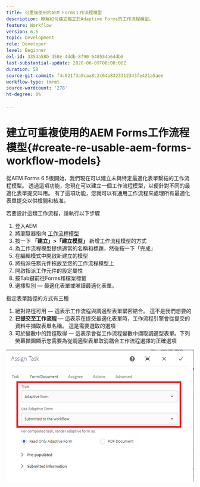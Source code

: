```yaml
---
title: 可重複使用的AEM Forms工作流程模型
description: 瞭解如何建立獨立於Adaptive Forms的工作流程模型。
feature: Workflow
version: 6.5
topic: Development
role: Developer
level: Beginner
exl-id: 3354a58b-d58e-4ddb-8f90-648554a64db8
last-substantial-update: 2020-06-09T00:00:00Z
duration: 58
source-git-commit: f4c621f3a9caa8c2c64b8323312343fe421a5aee
workflow-type: tm+mt
source-wordcount: '278'
ht-degree: 0%

---
```


# 建立可重複使用的AEM Forms工作流程模型{#create-re-usable-aem-forms-workflow-models}

從AEM Forms 6.5版開始，我們現在可以建立未與特定最適化表單繫結的工作流程模型。 透過這項功能，您現在可以建立一個工作流程模型，以便針對不同的最適化表單提交叫用。 有了這項功能，您就可以有通用工作流程來處理所有最適化表單提交以供檢閱和核准。

若要設計這類工作流程，請執行以下步驟

1. 登入AEM
1. 將瀏覽器指向 [工作流程模型](http://localhost:4502/libs/cq/workflow/admin/console/content/models.html)
1. 按一下 __「建立」>「建立模型」__ 新增工作流程模型的方式
1. 為工作流程模型提供適當的名稱和標題，然後按一下「完成」
1. 在編輯模式中開啟新建立的模型
1. 將指派任務元件拖放至您的工作流程模型上
1. 開啟指派工作元件的設定屬性
1. 按Tab鍵前往Forms和檔案標籤
1. 選擇型別 — 最適化表單或唯讀最適化表單。

指定表單路徑的方式有三種

1. 絕對路徑可用 — 這表示工作流程與調適型表單緊密結合。 這不是我們想要的
1. **已提交至工作流程**  — 這表示在提交最適化表單時，工作流程引擎會從提交的資料中擷取表單名稱。 這是需要選取的選項
1. 可於變數中的路徑取得 — 這表示會從工作流程變數中擷取調適型表單。下列熒幕擷圖顯示您需要為從調適型表單取消耦合工作流程選擇的正確選項

![可重複使用的AEM Forms工作流程模型](assets/workflomodel.PNG)
